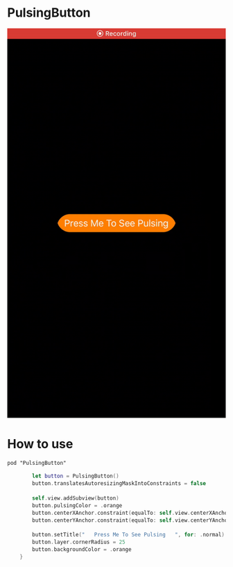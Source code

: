 # PulsingButton
![Farmers Market Finder Demo](demo/demo.gif)

# How to use
```
pod "PulsingButton"
```

```swift
		let button = PulsingButton()
		button.translatesAutoresizingMaskIntoConstraints = false
		
		self.view.addSubview(button)
		button.pulsingColor = .orange
		button.centerXAnchor.constraint(equalTo: self.view.centerXAnchor).isActive = true
		button.centerYAnchor.constraint(equalTo: self.view.centerYAnchor).isActive = true
		
		button.setTitle("   Press Me To See Pulsing   ", for: .normal)
		button.layer.cornerRadius = 25
		button.backgroundColor = .orange
	}
```
